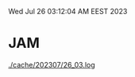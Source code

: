 Wed Jul 26 03:12:04 AM EEST 2023
# JAM
<a href='./cache/202307/26_03.log'>./cache/202307/26_03.log</a>
